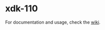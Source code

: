 # xdk-110

For documentation and usage, check the [wiki](https://github.com/daniel-mader/argos-delivery/wiki).
